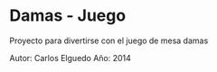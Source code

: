 # Damas - Juego

Proyecto para divertirse con el juego de mesa damas

Autor:	Carlos Elguedo
Año:	2014

